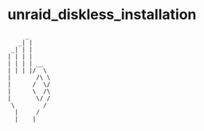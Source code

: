# unraid_diskless_installation
```
     _
   _| |
 _| | |
| | | |
| | | | __
| | | |/  \
|       /\ \
|      /  \/
|      \  /\
|       \/ /
 \        /
  |     /
  |    |
```
